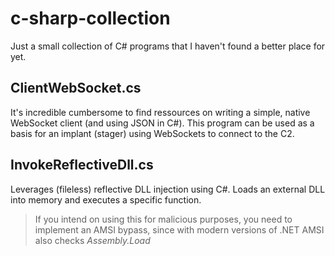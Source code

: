 # c-sharp-collection
Just a small collection of C# programs that I haven't found a better place for yet.

## ClientWebSocket.cs
It's incredible cumbersome to find ressources on writing a simple, native WebSocket client (and using JSON in C#).
This program can be used as a basis for an implant (stager) using WebSockets to connect to the C2.


## InvokeReflectiveDll.cs
Leverages (fileless) reflective DLL injection using C#.
Loads an external DLL into memory and executes a specific function.
> If you intend on using this for malicious purposes, you need to implement an AMSI bypass, since with modern versions of .NET AMSI also checks _Assembly.Load_ 
